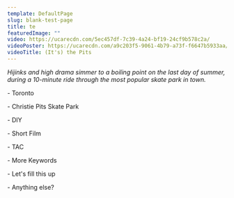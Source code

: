 ```yaml
---
template: DefaultPage
slug: blank-test-page
title: te
featuredImage: ""
video: https://ucarecdn.com/5ec457df-7c39-4a24-bf19-24cf9b578c2a/
videoPoster: https://ucarecdn.com/a9c203f5-9061-4b79-a73f-f6647b5933aa/
videoTitle: (It's) the Pits
---
```

*Hijinks and high drama simmer to a boiling point on the last day of summer, during a 10-minute ride through the most popular skate park in town.*



\- Toronto

\- Christie Pits Skate Park

\- DIY

\- Short Film

\- TAC

\- More Keywords

\- Let's fill this up

\- Anything else?